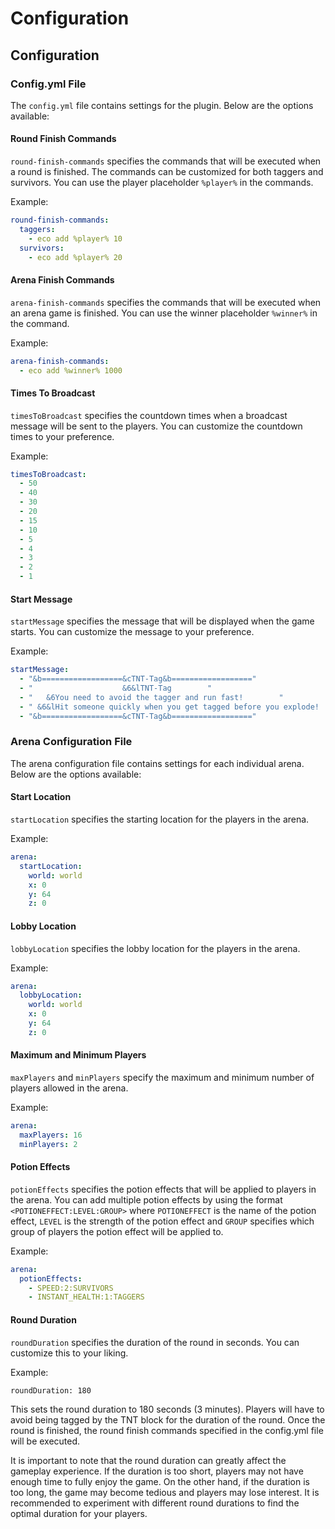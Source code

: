 # Configuration

## Configuration

### Config.yml File

The `config.yml` file contains settings for the plugin. Below are the options available:

#### Round Finish Commands

`round-finish-commands` specifies the commands that will be executed when a round is finished. The commands can be customized for both taggers and survivors. You can use the player placeholder `%player%` in the commands.

Example:

```yaml
round-finish-commands:
  taggers:
    - eco add %player% 10
  survivors:
    - eco add %player% 20
```

#### Arena Finish Commands

`arena-finish-commands` specifies the commands that will be executed when an arena game is finished. You can use the winner placeholder `%winner%` in the command.

Example:

```yaml
arena-finish-commands:
  - eco add %winner% 1000
```

#### Times To Broadcast

`timesToBroadcast` specifies the countdown times when a broadcast message will be sent to the players. You can customize the countdown times to your preference.

Example:

```yaml
timesToBroadcast:
  - 50
  - 40
  - 30
  - 20
  - 15
  - 10
  - 5
  - 4
  - 3
  - 2
  - 1
```

#### Start Message

`startMessage` specifies the message that will be displayed when the game starts. You can customize the message to your preference.

Example:

```yaml
startMessage:
  - "&b==================&cTNT-Tag&b=================="
  - "                    &6&lTNT-Tag        "
  - "   &6You need to avoid the tagger and run fast!        "
  - " &6&lHit someone quickly when you get tagged before you explode!        "
  - "&b==================&cTNT-Tag&b=================="
```

### Arena Configuration File

The arena configuration file contains settings for each individual arena. Below are the options available:

#### Start Location

`startLocation` specifies the starting location for the players in the arena.

Example:

```yaml
arena:
  startLocation:
    world: world
    x: 0
    y: 64
    z: 0
```

#### Lobby Location

`lobbyLocation` specifies the lobby location for the players in the arena.

Example:

```yaml
arena:
  lobbyLocation:
    world: world
    x: 0
    y: 64
    z: 0
```

#### Maximum and Minimum Players

`maxPlayers` and `minPlayers` specify the maximum and minimum number of players allowed in the arena.

Example:

```yaml
arena:
  maxPlayers: 16
  minPlayers: 2
```

#### Potion Effects

`potionEffects` specifies the potion effects that will be applied to players in the arena. You can add multiple potion effects by using the format `<POTIONEFFECT:LEVEL:GROUP>` where `POTIONEFFECT` is the name of the potion effect, `LEVEL` is the strength of the potion effect and `GROUP` specifies which group of players the potion effect will be applied to.

Example:

```yaml
arena:
  potionEffects:
    - SPEED:2:SURVIVORS
    - INSTANT_HEALTH:1:TAGGERS
```

#### Round Duration

`roundDuration` specifies the duration of the round in seconds. You can customize this to your liking.

Example:

`roundDuration: 180`

This sets the round duration to 180 seconds (3 minutes). Players will have to avoid being tagged by the TNT block for the duration of the round. Once the round is finished, the round finish commands specified in the config.yml file will be executed.

It is important to note that the round duration can greatly affect the gameplay experience. If the duration is too short, players may not have enough time to fully enjoy the game. On the other hand, if the duration is too long, the game may become tedious and players may lose interest. It is recommended to experiment with different round durations to find the optimal duration for your players.
